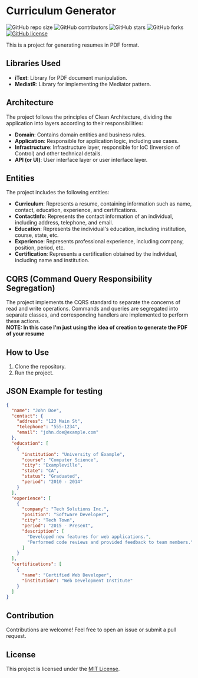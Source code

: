 # Curriculum Generator

![GitHub repo size](https://img.shields.io/github/repo-size/Pedrolustosa/CV)
![GitHub contributors](https://img.shields.io/github/contributors/Pedrolustosa/CV)
![GitHub stars](https://img.shields.io/github/stars/Pedrolustosa/CV?style=social)
![GitHub forks](https://img.shields.io/github/forks/Pedrolustosa/CV?style=social)
[![GitHub license](https://img.shields.io/github/license/Pedrolustosa/CV.svg)](https://github.com/Pedrolustosa/CV/blob/master/LICENSE)

This is a project for generating resumes in PDF format.

## Libraries Used

- **iText**: Library for PDF document manipulation.
- **MediatR**: Library for implementing the Mediator pattern.

## Architecture

The project follows the principles of Clean Architecture, dividing the application into layers according to their responsibilities:

- **Domain**: Contains domain entities and business rules.
- **Application**: Responsible for application logic, including use cases.
- **Infrastructure**: Infrastructure layer, responsible for IoC (Inversion of Control) and other technical details.
- **API (or UI)**: User interface layer or user interface layer.

## Entities

The project includes the following entities:

- **Curriculum**: Represents a resume, containing information such as name, contact, education, experience, and certifications.
- **ContactInfo**: Represents the contact information of an individual, including address, telephone, and email.
- **Education**: Represents the individual's education, including institution, course, state, etc.
- **Experience**: Represents professional experience, including company, position, period, etc.
- **Certification**: Represents a certification obtained by the individual, including name and institution.

## CQRS (Command Query Responsibility Segregation)

The project implements the CQRS standard to separate the concerns of read and write operations. Commands and queries are segregated into separate classes, and corresponding handlers are implemented to perform these actions. 
<br>
**NOTE: In this case I'm just using the idea of creation to generate the PDF of your resume**

## How to Use

1. Clone the repository.
2. Run the project.

## JSON Example for testing

```json
{
  "name": "John Doe",
  "contact": {
    "address": "123 Main St",
    "telephone": "555-1234",
    "email": "john.doe@example.com"
  },
  "education": [
    {
      "institution": "University of Example",
      "course": "Computer Science",
      "city": "Exampleville",
      "state": "CA",
      "status": "Graduated",
      "period": "2010 - 2014"
    }
  ],
  "experience": [
    {
      "company": "Tech Solutions Inc.",
      "position": "Software Developer",
      "city": "Tech Town",
      "period": "2015 - Present",
      "description": [
        "Developed new features for web applications.",
        "Performed code reviews and provided feedback to team members."
      ]
    }
  ],
  "certifications": [
    {
      "name": "Certified Web Developer",
      "institution": "Web Development Institute"
    }
  ]
}
```
## Contribution

Contributions are welcome! Feel free to open an issue or submit a pull request.

## License

This project is licensed under the [MIT License](https://opensource.org/licenses/MIT).
